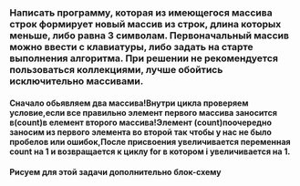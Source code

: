 ### Написать программу, которая из имеющегося массива строк формирует новый массив из строк, длина которых меньше, либо равна 3 символам. Первоначальный массив можно ввести с клавиатуры, либо задать на старте выполнения алгоритма. При решении не рекомендуется пользоваться коллекциями, лучше обойтись исключительно массивами.
#### Сначало обьявляем два массива!Внутри цикла проверяем условие,если все правильно элемент первого массива заносится в(count)в елемент второго массива!Элемент (count)поочередно заносим из первого элемента во второй так чтобы у нас не было пробелов или ошибок,После присвоения увеличивается переменная count на 1 и возвращается к циклу for в котором i увеличивается на 1.
#### Рисуем для этой задачи дополнительно блок-схему